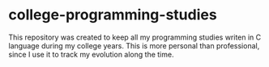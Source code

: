 # college-programming-studies
This repository was created to keep all my programming studies writen in C language during my college years. This is more personal than professional, since I use it to track my evolution along the time.
